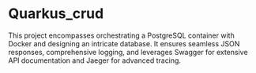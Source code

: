 # Quarkus_crud
 This project encompasses orchestrating a PostgreSQL container with Docker and designing an intricate database.  It ensures seamless JSON responses, comprehensive logging, and leverages Swagger for extensive API documentation and Jaeger for advanced tracing.
